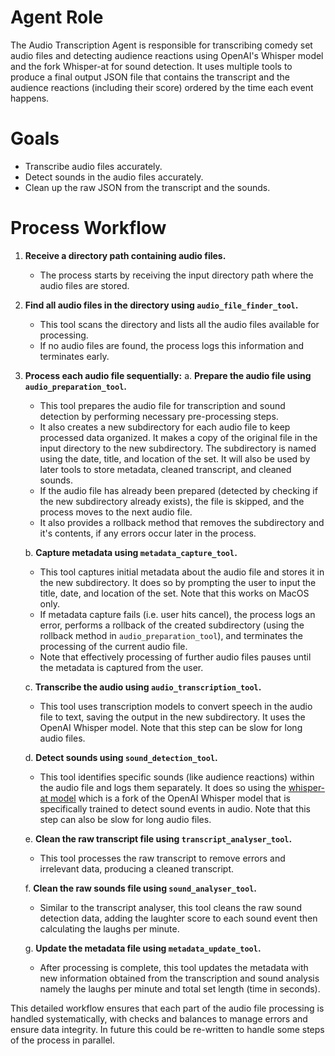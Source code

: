 # Agent Role

The Audio Transcription Agent is responsible for transcribing comedy set audio files and detecting audience reactions using OpenAI's Whisper model and the fork Whisper-at for sound detection. It uses multiple tools to produce a final output JSON file that contains the transcript and the audience reactions (including their score) ordered by the time each event happens.

# Goals

- Transcribe audio files accurately.
- Detect sounds in the audio files accurately.
- Clean up the raw JSON from the transcript and the sounds.

# Process Workflow

1. **Receive a directory path containing audio files.**
   - The process starts by receiving the input directory path where the audio files are stored.
   
2. **Find all audio files in the directory using `audio_file_finder_tool`.**
   - This tool scans the directory and lists all the audio files available for processing.
   - If no audio files are found, the process logs this information and terminates early.

3. **Process each audio file sequentially:**
   a. **Prepare the audio file using `audio_preparation_tool`.**
      - This tool prepares the audio file for transcription and sound detection by performing necessary pre-processing steps.
      - It also creates a new subdirectory for each audio file to keep processed data organized. It makes a copy of the original file in the input directory to the new subdirectory. The subdirectory is named using the date, title, and location of the set. It will also be used by later tools to store metadata, cleaned transcript, and cleaned sounds.
      - If the audio file has already been prepared (detected by checking if the new subdirectory already exists), the file is skipped, and the process moves to the next audio file.
      - It also provides a rollback method that removes the subdirectory and it's contents, if any errors occur later in the process.
      
   b. **Capture metadata using `metadata_capture_tool`.**
      - This tool captures initial metadata about the audio file and stores it in the new subdirectory. It does so by prompting the user to input the title, date, and location of the set. Note that this works on MacOS only.
      - If metadata capture fails (i.e. user hits cancel), the process logs an error, performs a rollback of the created subdirectory (using the rollback method in `audio_preparation_tool`), and terminates the processing of the current audio file.
      - Note that effectively processing of further audio files pauses until the metadata is captured from the user.
      
   c. **Transcribe the audio using `audio_transcription_tool`.**
      - This tool uses transcription models to convert speech in the audio file to text, saving the output in the new subdirectory. It uses the OpenAI Whisper model. Note that this step can be slow for long audio files.
      
   d. **Detect sounds using `sound_detection_tool`.**
      - This tool identifies specific sounds (like audience reactions) within the audio file and logs them separately. It does so using the [whisper-at model](https://github.com/openai/whisper-at) which is a fork of the OpenAI Whisper model that is specifically trained to detect sound events in audio. Note that this step can also be slow for long audio files.
      
   e. **Clean the raw transcript file using `transcript_analyser_tool`.**
      - This tool processes the raw transcript to remove errors and irrelevant data, producing a cleaned transcript.
      
   f. **Clean the raw sounds file using `sound_analyser_tool`.**
      - Similar to the transcript analyser, this tool cleans the raw sound detection data, adding the laughter score to each sound event then calculating the laughs per minute.
      
   g. **Update the metadata file using `metadata_update_tool`.**
      - After processing is complete, this tool updates the metadata with new information obtained from the transcription and sound analysis namely the laughs per minute and total set length (time in seconds).

This detailed workflow ensures that each part of the audio file processing is handled systematically, with checks and balances to manage errors and ensure data integrity. In future this could be re-written to handle some steps of the process in parallel.